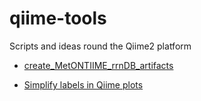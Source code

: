 # qiime-tools

Scripts and ideas round the Qiime2 platform

* [create_MetONTIIME_rrnDB_artifacts](create_MetONTIIME_rrnDB_artifacts.md)

* [Simplify labels in Qiime plots](simplify_qiime-plots.md)
